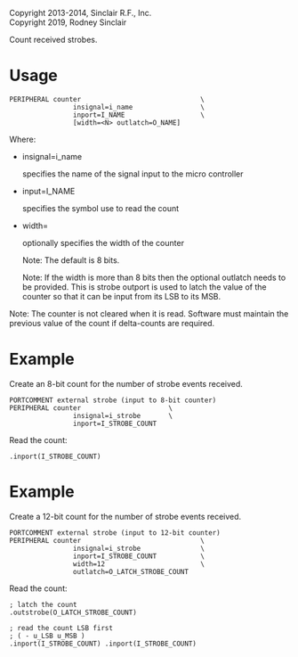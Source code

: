 Copyright 2013-2014, Sinclair R.F., Inc.<br/>
Copyright 2019, Rodney Sinclair

Count received strobes.

Usage
=====

```
PERIPHERAL counter                              \
                insignal=i_name                 \
                inport=I_NAME                   \
                [width=<N> outlatch=O_NAME]
```

Where:

- insignal=i_name

  specifies the name of the signal input to the micro controller

- input=I_NAME

  specifies the symbol use to read the count

- width=<N>

  optionally specifies the width of the counter

  Note:  The default is 8 bits.

  Note:  If the width is more than 8 bits then the optional outlatch needs to be
  provided.  This is strobe outport is used to latch the value of the counter so
  that it can be input from its LSB to its MSB.

Note:  The counter is not cleared when it is read.  Software must maintain the
       previous value of the count if delta-counts are required.

Example
=======

Create an 8-bit count for the number of strobe events received.

```
PORTCOMMENT external strobe (input to 8-bit counter)
PERIPHERAL counter                      \
                insignal=i_strobe       \
                inport=I_STROBE_COUNT
```

Read the count:

```
.inport(I_STROBE_COUNT)
```

Example
=======

Create a 12-bit count for the number of strobe events received.

```
PORTCOMMENT external strobe (input to 12-bit counter)
PERIPHERAL counter                              \
                insignal=i_strobe               \
                inport=I_STROBE_COUNT           \
                width=12                        \
                outlatch=O_LATCH_STROBE_COUNT
```

Read the count:

```
; latch the count
.outstrobe(O_LATCH_STROBE_COUNT)

; read the count LSB first
; ( - u_LSB u_MSB )
.inport(I_STROBE_COUNT) .inport(I_STROBE_COUNT)
```
